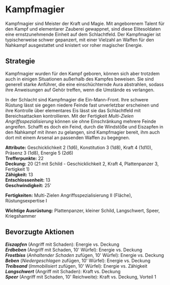 # Kampfmagier
Kampfmagier sind Meister der Kraft und Magie. Mit angeborenem Talent für den Kampf und elementarer Zauberei gewappnet, sind diese Elitesoldaten eine ernstzunehmende Einheit auf dem Schlachtfeld. Der Kampfmagier ist typischerweise schwer gepanzert, mit einer Vielzahl an Waffen für den Nahkampf ausgestattet und knistert vor roher magischer Energie.

## Strategie
Kampfmagier wurden für den Kampf geboren, können sich aber trotzdem auch in einigen Situationen außerhalb des Kampfes beweisen. Sie sind generell starke Anführer, die eine einschüchternde Aura abstrahlen, sodass ihre Anweisungen auf Gehör treffen, wenn die Umstände es verlangen.

In der Schlacht sind Kampfmagier die Ein-Mann-Front. Ihre schwere Rüstung lässt sie gegen niedere Feinde fast unverletzbar erscheinen und ihre Kontrolle über elementares Eis lässt sie das Schlachtfeld mit Bereichsattacken kontrollieren. Mit der Fertigkeit *Multi-Zielen Angriffsspezialisierung* können sie ohne Einschränkung mehrere Feinde angreifen. Schafft es doch ein Feind, durch die Windstöße und Eiszapfen in den Nahkampf mit ihnen zu gelangen, sind Kampfmagier bereit, ihm auch dort mit einem Arsenal an passenden Waffen zu begegnen.

**Attribute:** Geschicklichkeit 2 (1d6), Konstitution 3 (1d8), Kraft 4 (1d10), Präsenz 3 (1d8), Energie 5 (2d6)  
**Trefferpunkte:** 22  
**Deckung:** 20 (21 mit Schild - Geschicklichkeit 2, Kraft 4, Plattenpanzer 3, Fertigkeit 1)  
**Zähigkeit:** 13  
**Entschlossenheit:** 13  
**Geschwindigkeit:** 25'

**Fertigkeiten:** Multi-Zielen Angriffsspezialisierung II (Fläche), Rüstungsexpertise I

**Wichtige Ausrüstung:** Plattenpanzer, kleiner Schild, Langschwert, Speer, Kriegshammer

## Bevorzugte Aktionen
***Eiszapfen*** (Angriff mit Schaden): Energie vs. Deckung  
***Erdbeben*** (Angriff mit Schaden, 10' Würfel): Energie vs. Deckung  
***Frostbiss*** (*Anhaltender Schaden* zufügen, 10' Würfel): Energie vs. Deckung  
***Beben*** (*Niedergeschlagen* zufügen, 10' Würfel): Energie vs. Deckung  
***Treibsand*** (*Immobilisiert* zufügen, 10' Würfel): Energie vs. Zähigkeit  
***Langschwert*** (Angriff mit Schaden): Kraft vs. Deckung  
***Speer*** (Angriff mit Schaden, 10' Reichweite): Kraft vs. Deckung, Vorteil 1
